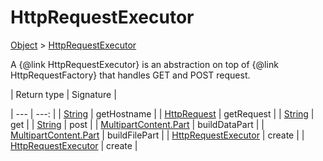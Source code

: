 
# HttpRequestExecutor

[Object]() > [HttpRequestExecutor](nullfr/faylixe/googlecodejam/client/executor/HttpRequestExecutor.md)


<p>A {@link HttpRequestExecutor} is an abstraction
 on top of {@link HttpRequestFactory} that handles
 GET and POST request.</p>
| Return type | Signature |

| --- | ---: |
| [String]() | getHostname |
| [HttpRequest]() | getRequest |
| [String]() | get |
| [String]() | post |
| [MultipartContent.Part]() | buildDataPart |
| [MultipartContent.Part]() | buildFilePart |
| [HttpRequestExecutor](nullfr/faylixe/googlecodejam/client/executor/HttpRequestExecutor.md) | create |
| [HttpRequestExecutor](nullfr/faylixe/googlecodejam/client/executor/HttpRequestExecutor.md) | create |
